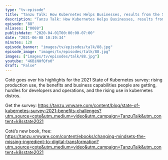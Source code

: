 ```yaml
---
type: "tv-episode"
title: "Tanzu Talk: How Kubernetes Helps Businesses, results from the State of Kubernetes 2021 survey"
description: "Tanzu Talk: How Kubernetes Helps Businesses, results from the State of Kubernetes 2021 survey"
episode: "88"
aliases: ["0088"]
publishdate: "2020-04-01T00:00:00-07:00"
date: "2021-06-08 10:19:34"
minutes: 120
episode_banner: "images/tv/episodes/talk/88.jpg"
episode_image: "images/tv/episodes/talk/88.jpg"
images: ["images/tv/episodes/talk/88.jpg"]
youtube: "46BiNHfQfo0"
draft: "False"
---
```


Coté goes over his highlights for the 2021 State of Kubernetes survey: rising production use, the benefits and business capabilities people are getting, hurdles for developers and operations, and the rising use in kubernetes distros.

Get the survey: https://tanzu.vmware.com/content/blog/state-of-kubernetes-survey-2021-benefits-challenges?utm_source=cote&utm_medium=video&utm_campaign=TanzuTalk&utm_content=k8sstate2021

Coté’s new book, free: https://tanzu.vmware.com/content/ebooks/changing-mindsets-the-missing-ingredient-to-digital-transformation?utm_source=cote&utm_medium=video&utm_campaign=TanzuTalk&utm_content=k8sstate2021